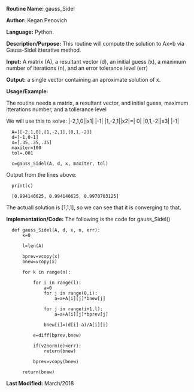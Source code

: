 **Routine Name:**           gauss_Sidel

**Author:** Kegan Penovich

**Language:** Python.

**Description/Purpose:** This routine will compute the solution to Ax=b via Gauss-Sidel itterative method.

**Input:** A matrix (A), a resultant vector (d), an initial guess (x), a maximum number of iterations (n), and an error tolerance level (err)

**Output:** a single vector containing an aproximate solution of x.

**Usage/Example:**

The routine needs a matrix, a resultant vector, and initial guess, maximum itterations number, and a tollerance level

We will use this to solve:
      |-2,1,0||x1| |-1| 
      |1,-2,1||x2|=| 0|
      |0,1,-2||x3| |-1|
      
      A=[[-2,1,0],[1,-2,1],[0,1,-2]]
      d=[-1,0-1]
      x=[.35,.35,.35]
      maxiter=100
      tol=.001
      
      c=gauss_Sidel(A, d, x, maxiter, tol)

Output from the lines above:

      print(c)
      
      [0.994140625, 0.994140625, 0.9970703125]

The actuall solution is [1,1,1], so we can see that it is converging to that.

**Implementation/Code:** The following is the code for gauss_Sidel()

      def gauss_Sidel(A, d, x, n, err):
          k=0

          l=len(A)

          bprev=vcopy(x)
          bnew=vcopy(x)

          for k in range(n):

              for i in range(l):
                  a=0
                  for j in range(0,i):
                      a=a+A[i][j]*bnew[j]

                  for j in range(i+1,l):
                      a=a+A[i][j]*bprev[j]

                  bnew[i]=(d[i]-a)/A[i][i] 

              e=diff(bprev,bnew)

              if(v2norm(e)<err):
                  return(bnew)

              bprev=vcopy(bnew)

          return(bnew)

**Last Modified:** March/2018
